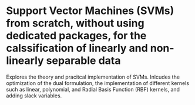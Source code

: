# Support Vector Machines (SVMs) from scratch, without using dedicated packages, for the calssification of linearly and non-linearly separable data

Explores the theory and pracitcal implementation of SVMs. Inlcudes the optimization of the dual formulation, the implementation of different kernels such as linear, polynomial, and Radial Basis Function (RBF) kernels, and adding slack variables.
